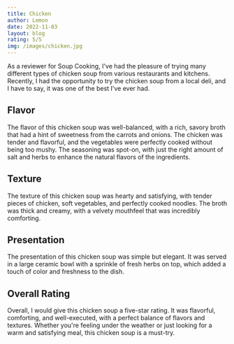 ```yaml
---
title: Chicken
author: Lemon
date: 2022-11-03
layout: blog
rating: 5/5
img: /images/chicken.jpg
---
```


As a reviewer for Soup Cooking, I've had the pleasure of trying many different types of chicken soup from various restaurants and kitchens. Recently, I had the opportunity to try the chicken soup from a local deli, and I have to say, it was one of the best I've ever had.

<!--more-->

## Flavor

The flavor of this chicken soup was well-balanced, with a rich, savory broth that had a hint of sweetness from the carrots and onions. The chicken was tender and flavorful, and the vegetables were perfectly cooked without being too mushy. The seasoning was spot-on, with just the right amount of salt and herbs to enhance the natural flavors of the ingredients.

## Texture

The texture of this chicken soup was hearty and satisfying, with tender pieces of chicken, soft vegetables, and perfectly cooked noodles. The broth was thick and creamy, with a velvety mouthfeel that was incredibly comforting.

## Presentation

The presentation of this chicken soup was simple but elegant. It was served in a large ceramic bowl with a sprinkle of fresh herbs on top, which added a touch of color and freshness to the dish.

## Overall Rating

Overall, I would give this chicken soup a five-star rating. It was flavorful, comforting, and well-executed, with a perfect balance of flavors and textures. Whether you're feeling under the weather or just looking for a warm and satisfying meal, this chicken soup is a must-try.
